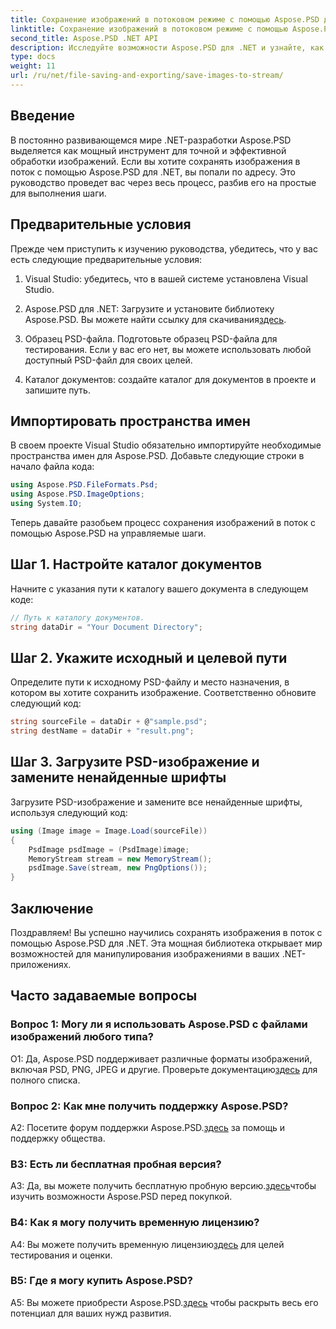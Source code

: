 ```yaml
---
title: Сохранение изображений в потоковом режиме с помощью Aspose.PSD для .NET
linktitle: Сохранение изображений в потоковом режиме с помощью Aspose.PSD для .NET
second_title: Aspose.PSD .NET API
description: Исследуйте возможности Aspose.PSD для .NET и узнайте, как легко сохранять изображения в поток. Следуйте нашему пошаговому руководству для бесшовной интеграции.
type: docs
weight: 11
url: /ru/net/file-saving-and-exporting/save-images-to-stream/
---
```

## Введение

В постоянно развивающемся мире .NET-разработки Aspose.PSD выделяется как мощный инструмент для точной и эффективной обработки изображений. Если вы хотите сохранять изображения в поток с помощью Aspose.PSD для .NET, вы попали по адресу. Это руководство проведет вас через весь процесс, разбив его на простые для выполнения шаги.

## Предварительные условия

Прежде чем приступить к изучению руководства, убедитесь, что у вас есть следующие предварительные условия:

1. Visual Studio: убедитесь, что в вашей системе установлена Visual Studio.

2.  Aspose.PSD для .NET: Загрузите и установите библиотеку Aspose.PSD. Вы можете найти ссылку для скачивания[здесь](https://releases.aspose.com/psd/net/).

3. Образец PSD-файла. Подготовьте образец PSD-файла для тестирования. Если у вас его нет, вы можете использовать любой доступный PSD-файл для своих целей.

4. Каталог документов: создайте каталог для документов в проекте и запишите путь.

## Импортировать пространства имен

В своем проекте Visual Studio обязательно импортируйте необходимые пространства имен для Aspose.PSD. Добавьте следующие строки в начало файла кода:

```csharp
using Aspose.PSD.FileFormats.Psd;
using Aspose.PSD.ImageOptions;
using System.IO;
```

Теперь давайте разобьем процесс сохранения изображений в поток с помощью Aspose.PSD на управляемые шаги.

## Шаг 1. Настройте каталог документов

Начните с указания пути к каталогу вашего документа в следующем коде:

```csharp
// Путь к каталогу документов.
string dataDir = "Your Document Directory";
```

## Шаг 2. Укажите исходный и целевой пути

Определите пути к исходному PSD-файлу и место назначения, в котором вы хотите сохранить изображение. Соответственно обновите следующий код:

```csharp
string sourceFile = dataDir + @"sample.psd";
string destName = dataDir + "result.png";
```

## Шаг 3. Загрузите PSD-изображение и замените ненайденные шрифты

Загрузите PSD-изображение и замените все ненайденные шрифты, используя следующий код:

```csharp
using (Image image = Image.Load(sourceFile))
{
    PsdImage psdImage = (PsdImage)image;
    MemoryStream stream = new MemoryStream();
    psdImage.Save(stream, new PngOptions());
}
```

## Заключение

Поздравляем! Вы успешно научились сохранять изображения в поток с помощью Aspose.PSD для .NET. Эта мощная библиотека открывает мир возможностей для манипулирования изображениями в ваших .NET-приложениях.

## Часто задаваемые вопросы

### Вопрос 1: Могу ли я использовать Aspose.PSD с файлами изображений любого типа?

 О1: Да, Aspose.PSD поддерживает различные форматы изображений, включая PSD, PNG, JPEG и другие. Проверьте документацию[здесь](https://reference.aspose.com/psd/net/) для полного списка.

### Вопрос 2: Как мне получить поддержку Aspose.PSD?

 A2: Посетите форум поддержки Aspose.PSD.[здесь](https://forum.aspose.com/c/psd/34) за помощь и поддержку общества.

### В3: Есть ли бесплатная пробная версия?

 A3: Да, вы можете получить бесплатную пробную версию.[здесь](https://releases.aspose.com/)чтобы изучить возможности Aspose.PSD перед покупкой.

### В4: Как я могу получить временную лицензию?

 A4: Вы можете получить временную лицензию[здесь](https://purchase.aspose.com/temporary-license/) для целей тестирования и оценки.

### В5: Где я могу купить Aspose.PSD?

 A5: Вы можете приобрести Aspose.PSD.[здесь](https://purchase.aspose.com/buy) чтобы раскрыть весь его потенциал для ваших нужд развития.